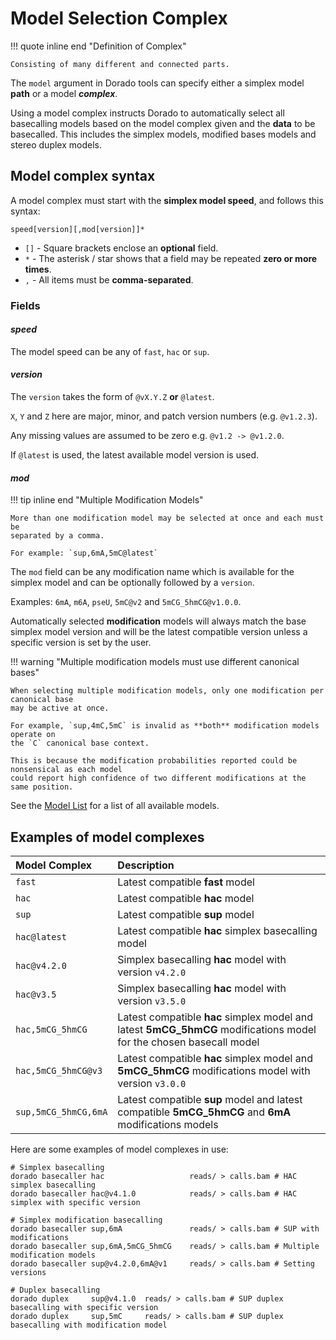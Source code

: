 
# Model Selection Complex

!!! quote inline end "Definition of Complex"

    Consisting of many different and connected parts.

The `model` argument in Dorado tools can specify either a simplex model **path** or a model **_complex_**.

Using a model complex instructs Dorado to automatically select all basecalling models based on
the model complex given and the **data** to be basecalled. This includes the simplex models, modified bases
models and stereo duplex models.

## Model complex syntax

A model complex must start with the **simplex model speed**, and follows this syntax:

```text hl_lines="1"
speed[version][,mod[version]]*
```

* `[]` - Square brackets enclose an **optional** field.
* `*`  - The asterisk / star shows that a field may be repeated **zero or more times**.
* `,`  - All items must be **comma-separated**.

### Fields

#### _speed_

The model speed can be any of `fast`, `hac` or `sup`.

#### _version_

The `version` takes the form of `@vX.Y.Z` **or** `@latest`.

`X`, `Y` and `Z` here are major, minor, and patch version numbers (e.g. `@v1.2.3`).

Any missing values are assumed to be zero e.g. `@v1.2 -> @v1.2.0`.

If `@latest` is used, the latest available model version is used.

#### _mod_

!!! tip inline end "Multiple Modification Models"

    More than one modification model may be selected at once and each must be
    separated by a comma.

    For example: `sup,6mA,5mC@latest`

The `mod` field can be any modification name which is available for the simplex model
and can be optionally followed by a `version`.

Examples: `6mA`, `m6A`, `pseU`, `5mC@v2` and `5mCG_5hmCG@v1.0.0`.

Automatically selected **modification** models will always match the base simplex model version
and will be the latest compatible version unless a specific version is set by the user.

!!! warning "Multiple modification models must use different canonical bases"

    When selecting multiple modification models, only one modification per canonical base
    may be active at once.

    For example, `sup,4mC,5mC` is invalid as **both** modification models operate on
    the `C` canonical base context.

    This is because the modification probabilities reported could be nonsensical as each model
    could report high confidence of two different modifications at the same position.

See the [Model List](list.md) for a list of all available models.

## Examples of model complexes

| Model Complex | Description |
| :------------ | :---------- |
| `fast`  | Latest compatible **fast** model |
| `hac`  | Latest compatible **hac** model |
| `sup`  | Latest compatible **sup** model |
| `hac@latest` | Latest compatible **hac** simplex basecalling model |
| `hac@v4.2.0`  | Simplex basecalling **hac** model with version `v4.2.0` |
| `hac@v3.5` | Simplex basecalling **hac** model with version `v3.5.0` |
| `hac,5mCG_5hmCG`  | Latest compatible **hac** simplex model and latest **5mCG_5hmCG** modifications model for the chosen basecall model |
| `hac,5mCG_5hmCG@v3`  | Latest compatible **hac** simplex model and **5mCG_5hmCG** modifications model with version `v3.0.0` |
| `sup,5mCG_5hmCG,6mA`  | Latest compatible **sup** model and latest compatible **5mCG_5hmCG** and **6mA** modifications models |

Here are some examples of model complexes in use:

```dorado
# Simplex basecalling
dorado basecaller hac                   reads/ > calls.bam # HAC simplex basecalling
dorado basecaller hac@v4.1.0            reads/ > calls.bam # HAC simplex with specific version

# Simplex modification basecalling
dorado basecaller sup,6mA               reads/ > calls.bam # SUP with modifications
dorado basecaller sup,6mA,5mCG_5hmCG    reads/ > calls.bam # Multiple modification models
dorado basecaller sup@v4.2.0,6mA@v1     reads/ > calls.bam # Setting versions

# Duplex basecalling
dorado duplex     sup@v4.1.0  reads/ > calls.bam # SUP duplex basecalling with specific version
dorado duplex     sup,5mC     reads/ > calls.bam # SUP duplex basecalling with modification model
```
